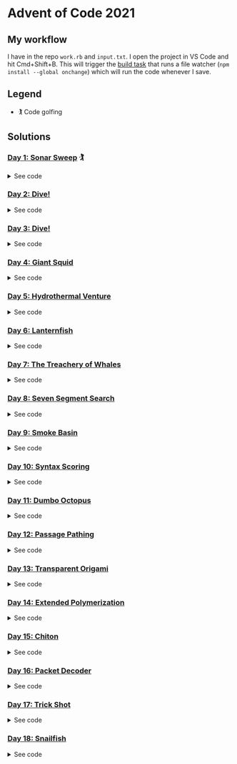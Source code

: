 # Advent of Code 2021

## My workflow

I have in the repo `work.rb` and `input.txt`. I open the project in VS Code and hit Cmd+Shift+B. This will trigger the [build task](./vscode/tasks.json) that runs a file watcher (`npm install --global onchange`) which will run the code whenever I save.


## Legend

- 🏌️ Code golfing

## Solutions

### [Day 1: Sonar Sweep](https://www.reddit.com/r/adventofcode/comments/r66vow/2021_day_1_solutions/) 🏌️

<details><summary>See code</summary>

```ruby
# Ruby, 1381 / 452
p $<.read.split.map(&:to_i).each_cons(2).count{|a,b|b>a}
p $<.read.split.map(&:to_i).each_cons(3).map(&:sum).each_cons(2).count{|a,b|b>a}
```

Improvements with [Reddit suggestions by u/gurgeous, u/BluFoot, u/442401](https://www.reddit.com/r/adventofcode/comments/r66vow/2021_day_1_solutions/hmrf5u4/?utm_source=reddit&utm_medium=web2x&context=3):

```ruby
p $<.each_cons(2).count{_2.to_i>_1.to_i}
p $<.map(&:to_i).each_cons(3).each_cons(2).count{_2.sum>_1.sum}
```

</details>

### [Day 2: Dive!](https://www.reddit.com/r/adventofcode/comments/r6zd93/2021_day_2_solutions/)

<details><summary>See code</summary>

```ruby
# Ruby, 251 / 155
xx = 0
y1 = 0
y = 0
aim = 0
$<.each do |x|
  c = x.split
  v = c[1].to_i
  case c[0]
  when "forward"
    xx += v
    y += aim * v
  when "down"
    y1 += v
    aim += v
  when "up"
    y1 -= v
    aim -= v
  end
end

p xx*y1
p xx*y
```

</details>

### [Day 3: Dive!](https://www.reddit.com/r/adventofcode/comments/r7r0ff/2021_day_3_solutions/)

<details><summary>See code</summary>

```ruby
# Ruby, 28 / 79
report = $<.to_a.map(&:strip).map(&:chars)

# Part 1
g = report.transpose.map { |x| x.group_by{|y|y}.sort_by{_2.length}[-1][0] }.join.to_i(2)
e = report.transpose.map { |x| x.group_by{|y|y}.sort_by{_2.length}[0][0] }.join.to_i(2)
p [g,e,g*e]

# Part 2
og = report
co = report
og[0].each_with_index do |bit, i|
  mcbs = og.transpose.map { |x| sr = x.group_by{|y|y}.sort_by{[_2.length,_1.to_i]}[-1][0] }
  og = og.filter { |x| x[i] == mcbs[i] }
  break if og.length == 1
end
og[0].each_with_index do |bit, i|
  lcbs = co.transpose.map { |x| sr = x.group_by{|y|y}.sort_by{[_2.length,_1.to_i]}[0][0] }
  co = co.filter { |x| x[i] == lcbs[i] }
  break if co.length == 1
end
og = og[0].join.to_i 2
co = co[0].join.to_i 2
p [og,co,og*co]
```

</details>

### [Day 4: Giant Squid](https://www.reddit.com/r/adventofcode/comments/r8i1lq/2021_day_4_solutions/)

<details><summary>See code</summary>

```ruby
numbers = gets.split(',').map(&:to_i)

class Board
  def initialize(data)
    @data = data
    @basis = (data + data.transpose)
  end
  def win?(numbers)
    @basis.any? { |x| (numbers & x).size == 5 }
  end
  def data
    @data
  end
end

boards = $<.read.split(/\n\s*\n/).map { _1.lines.map { |x| x.split.map(&:to_i) }.reject(&:empty?) }.map { |x| Board.new(x) }
last_win = 0
(0..numbers.length).each do |c|
  selected_numbers = numbers[0..c]
  winning = boards.filter { _1.win?(selected_numbers) }
  if winning.length > 0
    p winning.map { |x| (x.data.flatten - selected_numbers).sum * numbers[c] }
    boards -= winning
  end
end
```

</details>

### [Day 5: Hydrothermal Venture](https://www.reddit.com/r/adventofcode/comments/r9824c/2021_day_5_solutions/)

<details><summary>See code</summary>

```ruby
# Ruby, 43 / 66
data = $<.map { |line|
  line.split('->').map { |part|
    part.split(',').map(&:to_i)
  }
}

o = Hash.new(0)
data.each do |(x1, y1), (x2, y2)|
  a, b = [x1, x2].sort
  c, d = [y1, y2].sort
  if a == b || c == d
    (a..b).each { |x|
      (c..d).each { |y|
        o[[x, y]] += 1
      }
    }
  else
    # Comment out this block for Part 1.
    o[[x1, y1]] += 1
    while x1 < x2
      if y1 < y2
        y1 += 1
      else
        y1 -= 1
      end
      x1 += 1
      o[[x1, y1]] += 1
    end
    while x1 > x2
      if y1 < y2
        y1 += 1
      else
        y1 -= 1
      end
      x1 -= 1
      o[[x1, y1]] += 1
    end
  end
end

(0..10).each { |y|
  (0..10).each { |x|
    print (o[[x, y]] >= 1 ? o[[x,y]].to_s : '.')
  }
  puts
}

p o.values.count { |x| x > 1 }
```

</details>

### [Day 6: Lanternfish](https://www.reddit.com/r/adventofcode/comments/r9z49j/2021_day_6_solutions/)

<details><summary>See code</summary>

```ruby
# Ruby, 1337 / 528
# (Cleaned up)
fishes = gets.split(',').map { _1.to_i }.tally
256.times do
  next_fishes = Hash.new(0)
  fishes.each do |k, f|
    if k == 0
      next_fishes[8] += f
      next_fishes[6] += f
    else
      next_fishes[k - 1] += f
    end
  end
  fishes = next_fishes
end
p fishes.values.sum
```

</details>

### [Day 7: The Treachery of Whales](https://www.reddit.com/r/adventofcode/comments/rar7ty/2021_day_7_solutions/)

<details><summary>See code</summary>

```ruby
crabs = gets.split(',').map(&:to_i)
p (0..1000).map { |u| crabs.sum { |x| (x-u).abs } }.min
p (0..1000).map { |u| crabs.sum { |x| n = (x-u).abs; (n*(n+1))/2 } }.min
```

</details>

### [Day 8: Seven Segment Search ](https://www.reddit.com/r/adventofcode/comments/rbj87a/2021_day_8_solutions/)

<details><summary>See code</summary>

```ruby
# Ruby, 307 / 38
segments = [ 'abcefg', 'cf', 'acdeg', 'acdfg', 'bcdf', 'abdfg', 'abdefg', 'acf', 'abcdefg', 'abcdfg' ]
data = [*$<].join.gsub(/\|\s+/, "| ").lines

# Part 1
p data.flat_map { _1.split('|').last.split }.map { _1.chars.sort.join }.count { [1, 4, 7, 8].map { |x| segments[x].length }.include?(_1.length) }

# Part 2
sum = 0
data.each do |x|
    input, output = x.split('|').map(&:split)
    correct = 'abcdefg'.chars.permutation.find { |c|
        v = c.join
        input.map { |x| x.tr(v, 'abcdefg').chars.sort.join }.sort == segments.sort
    }.join
    mapping = segments.map { _1.tr('abcdefg', correct).chars.sort.join }
    result = output.map { mapping.index(_1.chars.sort.join) }.join.to_i
    sum += result
end
p sum
```

</details>

### [Day 9: Smoke Basin](https://www.reddit.com/r/adventofcode/comments/rca6vp/2021_day_9_solutions/)

<details><summary>See code</summary>

```ruby
# Ruby, 67 / 55
map = $<.map {|x| x.chomp.chars.map{|c|c.to_i}}
w = map[0].length
h = map.length
pt = -> i,j {
    return 999 if i >= h || j >= w
    return 999 if i < 0 || j < 0
    return map[i][j]
}

# Part 1
sum = 0
(0...h).each do |i|
    (0...w).each do |j|
        low_point =
            pt[i,j] < pt[i+1,j] &&
            pt[i,j] < pt[i-1,j] &&
            pt[i,j] < pt[i,j+1] &&
            pt[i,j] < pt[i,j-1]
        sum += pt[i,j] + 1 if low_point
    end
end
p sum

# Part 2
visited = {}
basins = []
fill = -> i,j {
    basin = {size:0}
    basins << basin
    traverse = -> i,j {
        return unless pt[i,j] < 9
        return if visited[[i,j]]
        visited[[i,j]] = basin
        basin[:size] += 1
        traverse[i-1,j]
        traverse[i+1,j]
        traverse[i,j-1]
        traverse[i,j+1]
    }
    traverse[i,j]
}
(0...h).each do |i|
    (0...w).each do |j|
        fill[i,j]
    end
end
p basins.map { |b| b[:size] }.sort.last(3).inject(&:*)
```

</details>

### [Day 10: Syntax Scoring](https://www.reddit.com/r/adventofcode/comments/rd0s54/2021_day_10_solutions/)

<details><summary>See code</summary>

```ruby
# Ruby, 333 / 176
illegal_score = {
    ')' => 3,
    ']' => 57,
    '}' => 1197,
    '>' => 25137,
}
matching = {
    '(' => ')',
    '<' => '>',
    '[' => ']',
    '{' => '}'
}

bad = 0
incomplete_lines = []
$<.each do |x|
    stack = []
    incorrect = false
    x.strip.chars.each do |y|
        if matching[y]
            stack << matching[y]
        elsif stack[-1] == y
            stack.pop
        else
            bad += illegal_score[y]
            incorrect = true
            break
        end 
    end
    incomplete_lines << stack if !incorrect
end
p bad

completion_score = {
    ')' => 1,
    ']' => 2,
    '}' => 3,
    '>' => 4,
}
scores = []
incomplete_lines.each do |stack|
    current = 0
    stack.reverse_each do |x|
        current *= 5
        current += completion_score[x]
    end
    scores << current
end
scores.sort!
p scores[scores.length / 2]
```

</details>

### [Day 11: Dumbo Octopus](https://www.reddit.com/r/adventofcode/comments/rds32p/2021_day_11_solutions/)

<details><summary>See code</summary>

```ruby
# Ruby, 873/ 795
levels = [*$<].map(&:strip).map(&:chars).map { _1.map(&:to_i) }

p levels
coords = (0...levels.size).to_a.product((0...levels[0].size).to_a)
total_f = 0
show = -> { puts levels.map(&:join); puts }
update = -> {
    to_flash = {}
    try_flash = -> i, j {
        if i >= 0 && i < levels.size && j >= 0 && j < levels[0].size && !to_flash[[i,j]]
            levels[i][j] += 1
            if levels[i][j] > 9
                to_flash[[i,j]] = true
                total_f += 1
                try_flash[i-1, j-1]
                try_flash[i-1, j]
                try_flash[i-1, j+1]
                try_flash[i, j-1]
                try_flash[i, j+1]
                try_flash[i+1, j-1]
                try_flash[i+1, j]
                try_flash[i+1, j+1]
            end
        end
    }
    coords.each do |i, j|
        try_flash[i, j]
    end
    to_flash.each do |(i, j), _|
        levels[i][j] = 0
    end
}

# Part 1
p total_f

# Part 2
n = 0
loop {
    update[]
    n += 1
    p levels.flatten.uniq
    if levels.flatten.uniq == [0]
        p n
        break
    end
}
```

</details>

### [Day 12: Passage Pathing](https://www.reddit.com/r/adventofcode/comments/rehj2r/2021_day_12_solutions/)

<details><summary>See code</summary>

```ruby
# Ruby, 61 / 524
graph = {}

$<.each do |a|
    f, t = a.strip.split('-')
    graph[f] ||= []
    graph[f] << t
    graph[t] ||= []
    graph[t] << f
end

list = []
paths = [['start']]

while paths.length > 0
    path = paths.shift
    current_node = path[-1]

    if current_node == 'end'
        list << path
        p list.length
        next
    end

    graph[current_node].each do |vertex|
        # Part 1: Change max_p to 1.
        max_p = path.uniq.filter{|a|a=~/^[a-z]+$/}.size == path.filter{|a|a=~/^[a-z]+$/}.size ? 2 : 1
        if vertex =~ /^[A-Z]+/ || (vertex != 'start' && path.count(vertex) < max_p)
            paths << path + [vertex]
        end
    end
end

p list.length
```

</details>

### [Day 13: Transparent Origami](https://www.reddit.com/r/adventofcode/comments/rf7onx/2021_day_13_solutions/)

<details><summary>See code</summary>

```ruby
# Ruby, 46 / 10
inp = $<.read
points = inp.scan(/(\d+),(\d+)/).map { |crd| [crd[0].to_i, crd[1].to_i] }

plot = -> {
    h = Hash.new
    xs = []
    ys = []
    points.map do |x, y|
        h[[x, y]] = 1
        xs << x
        ys << y
    end
    (ys.min..ys.max).each do |y|
        (xs.min..xs.max).each do |x|
            print h[[x, y]] ? '#' : '.'
        end
        puts
    end
}

folds = inp.scan(/fold along (\w+)\=(\d+)/).map { |(axis, value)| [axis, value.to_i] }

p points.length

folds.each do |axis, value|
    points = points.map { |pt|
        if axis == 'x'
            x = pt[0] > value ? value - (pt[0] - value) : pt[0]
            [x, pt[1]]
        else
            y = pt[1] > value ? value - (pt[1] - value) : pt[1]
            [pt[0], y]
        end
    }
    points = points.uniq
    p points.length
end

plot[]
```

</details>

### [Day 14: Extended Polymerization](https://www.reddit.com/r/adventofcode/comments/rfzq6f/2021_day_14_solutions/)

<details><summary>See code</summary>

```ruby
# Ruby, 45 / 60

template = gets.strip
rules = $<.read.scan(/^(\w\w) -> (\w)/)
rulebook = {}
rules.each { |pair| rulebook[pair[0]] = pair[1].upcase }
p template
p rulebook

part = 2
case part
when 1
    # Unoptimized
    10.times do
        template = template.chars.each_cons(2).map { |a, b| [a, rulebook[a+b]].join }.join + template.chars.last
    end
    t = template.chars.tally
    p t.values.max - t.values.min
when 2
    # This algorithm also works with part 1
    paircount = Hash.new(0)
    template.chars.each_cons(2) { |a, b| paircount[a + b] += 1 }
    40.times do
        old_pc = paircount.dup
        paircount = Hash.new(0)
        old_pc.each do |k, v|
            found = rulebook[k]
            paircount[k[0] + found] += v
            paircount[found + k[1]] += v
        end
    end
    t = Hash.new(0)
    paircount.each do |k, v|
        t[k[0]] += v
    end
    t[template[-1]] += 1
    p t.values.max - t.values.min
end
```

</details>

### [Day 15: Chiton](https://www.reddit.com/r/adventofcode/comments/rgqzt5/2021_day_15_solutions/)

<details><summary>See code</summary>

```ruby
# Ruby, 26 / 1155
grid = $<.readlines.map { _1.strip.chars.map(&:to_i) }

# Part 1 - Wrong algorithm but right answer.
#          It assumes that you can only go down and right.
$cache = {}
min_risk_level = -> x, y {
    return 0 if x == 0 && y == 0
    return 99999999999 if x < 0 || y < 0
    $cache[[x,y]] ||= [min_risk_level[x-1,y], min_risk_level[x,y-1]].min + grid[y][x]
}
p min_risk_level[grid[0].length-1, grid.length-1]

# Part 2 - Brute force algorithm
grid = (0..4).flat_map { |n| grid.map { |r|
    (0..4).flat_map { |m| r.map { ((_1 + n + m) - 1) % 9 + 1 } }
} }
min = grid.map { _1.map { 999999 } }
min[0][0] = 0
cur_risk_level = -> a, x, y {
    return 999999 if x < 0 || y < 0 || x >= a[0].length || y >= a.length
    return a[y][x]
}
loop do
    next_min = min.each_with_index.map { |r, y|
        r.each_with_index.map { |c, x|
            inh = grid[y][x]
            [c,inh+cur_risk_level[min,x-1,y], inh+cur_risk_level[min,x+1,y], inh+cur_risk_level[min,x,y-1], inh+cur_risk_level[min,x,y+1]].min
        }
    }
    puts next_min.flatten.count(999999)
    break if next_min == min
    min = next_min
end
p cur_risk_level[min,grid[0].length-1, grid.length-1]

# Part 2 - A* algorithm. Requires `pqueue` gem.
require 'pqueue'
visited = {}
fringe = PQueue.new { |a, b| a.last < b.last }
fringe.push [0, 0, 0]
in_bounds = -> i, j { 0 <= i && i < grid.length && 0 <= j && j < grid[0].length }
last_v = 0

loop do
    first = fringe.pop
    break unless first

    i, j, v = first
    p [[i, j], v, fringe.length] if v > last_v
    last_v = v
    if [i, j] == [grid.length - 1, grid[i].length - 1]
        p v
        break
    end

    next if visited[[i, j]]
    visited[[i, j]] = true

    try_go = -> ii, jj {
        if in_bounds[ii, jj] && !visited[[ii, jj]]
            fringe.push [ii, jj, grid[ii][jj] + v]
        end
    }
    try_go[i + 1, j]
    try_go[i - 1, j]
    try_go[i, j + 1]
    try_go[i, j - 1]
end
```

</details>

### [Day 16: Packet Decoder](https://www.reddit.com/r/adventofcode/comments/rhj2hm/2021_day_16_solutions/)

<details><summary>See code</summary>

```ruby
# Ruby, 106 / 100
input = gets.strip.chars.flat_map { |c| c.to_i(16).to_s(2).rjust(4,'0').chars.map(&:to_i) }
$versum = 0
p input
parse_packet = -> str, i, prefix, ptree {
    version = str[i...i+3].join.to_i(2)
    $versum += version
    puts "#{prefix}Version #{version} sum = #{$versum}"
    i += 3
    type = str[i...i+3].join.to_i(2)
    puts "#{prefix}Packet type = #{type}"
    i += 3
    ptree << version << type
    case type
    when 4
        vals = ''
        ended = false
        while !ended
            ended = str[i] == 0
            i += 1
            value = str[i...i+4].join
            puts "#{prefix}value = #{value}"
            vals += value
            i += 4
        end
        puts "#{prefix}>> = #{vals.to_i(2)}"
        ptree << vals.to_i(2)
    else
        length_type = str[i]
        i += 1
        case length_type
        when 0
            total_length = str[i...i+15].join.to_i(2)
            puts "#{prefix}Total length #{total_length}"
            i += 15
            end_pos = i + total_length
            while i < end_pos
                puts "#{prefix}. #{i}"
                subpacket = []
                ptree << subpacket
                i = parse_packet[str, i, prefix + '..', subpacket]
            end
            i = end_pos
        else
            n_subpackets = str[i...i+11].join.to_i(2)
            puts "#{prefix}Subpacket count #{n_subpackets}"
            i += 11
            n_subpackets.times do
                puts "#{prefix}. #{i}"
                subpacket = []
                ptree << subpacket
                i = parse_packet[str, i, prefix + '..', subpacket]
            end
        end
    end
    i
}

parse_tree = []
parse_packet[input, 0, "", parse_tree]

puts "Version sum: #{$versum}"

evaluate = -> a {
    version, type, *args = a
    return args[0] if type == 4
    case type
    when 0
        args.map(&evaluate).reduce(0, &:+)
    when 1
        args.map(&evaluate).reduce(1, &:*)
    when 2
        args.map(&evaluate).min
    when 3
        args.map(&evaluate).max
    when 5
        evaluate[args[0]] > evaluate[args[1]] ? 1 : 0
    when 6
        evaluate[args[0]] < evaluate[args[1]] ? 1 : 0
    when 7
        evaluate[args[0]] == evaluate[args[1]] ? 1 : 0
    else
        raise "Unknown type #{type}"
    end
}
p evaluate[parse_tree]
```

</details>

### [Day 17: Trick Shot](https://www.reddit.com/r/adventofcode/comments/ri9kdq/2021_day_17_solutions/)

<details><summary>See code</summary>

```ruby
  # Ruby, 82 / 31
  target = gets.scan(/target area: x=([^,]+), y=([^,]+)/)[0].map { eval _1 }
  p target

  simulate = -> dx, dy {
      hit, x, y, y_max = false, 0, 0, 0
      loop do
          x += dx
          y += dy
          dx -= dx > 0 ? 1 : dx < 0 ? -1 : 0
          dy -= 1
          y_max = y if y > y_max
          if target[0].include?(x) && target[1].include?(y)
              hit = true
              break
          end
          break if y < target[1].min
      end
      [hit, x, y, y_max]
  }

  all_possibilities = (-100..400).to_a.product((-100..100).to_a).map { |dx, dy| simulate[dx, dy] }.filter { _1[0] }
  p all_possibilities.map { _1.last }.max
  p all_possibilities.count
```

</details>

### [Day 18: Snailfish](https://www.reddit.com/r/adventofcode/comments/rizw2c/2021_day_18_solutions/)

<details><summary>See code</summary>

```ruby
# Ruby, 398 / 349
$g = 0
NumberNode = Struct.new(:value, :ident) do
    def inspect
        "#{value}"
    end
    def to_rb
        value
    end
    def mag
        value
    end
end
AdditionNode = Struct.new(:left, :right) do
    def inspect
        "[#{left.inspect}, #{right.inspect}]"
    end
    def to_rb
        [left.to_rb, right.to_rb]
    end
    def mag
        left.target.mag * 3 + 2 * right.target.mag
    end
end
Edge = Struct.new(:target) do
    def inspect
        "#{target.inspect}"
    end
    def to_rb
        target.to_rb
    end
end

to_node = -> data {
    if Array === data
        left = to_node[data.first]
        right = to_node[data.last]
        AdditionNode.new(Edge.new(left), Edge.new(right))
    else
        NumberNode.new(data, $g += 1)
    end
}

reduce = -> node {
    all_numbers = []
    traverse_numbers = -> n {
        if AdditionNode === n
            traverse_numbers[n.left.target]
            traverse_numbers[n.right.target]
        else
            all_numbers.push(n)
        end
    }
    traverse_numbers[node]
    done = false
    mode = 0
    traverse_action = -> n, depth = 0, edge {
        return if done
        if AdditionNode === n
            if depth >= 4 && mode == 0
                left_index = all_numbers.index(n.left.target)
                right_index = all_numbers.index(n.right.target)
                if left_index > 0
                    left = all_numbers[left_index - 1]
                    # p [:left, left.value, n.left]
                    left.value += n.left.target.value
                end
                # p [:all, all_numbers, left_index, right_index]
                right = all_numbers[right_index + 1]
                if right
                    # p [:right, right.value, n.right]
                    right.value += n.right.target.value
                end
                edge.target = NumberNode.new(0, $g += 1)
                done = true
            else
                traverse_action[n.left.target, depth + 1, n.left]
                traverse_action[n.right.target, depth + 1, n.right]
            end
        else
            if n.value >= 10 && mode == 1
                left_value = n.value / 2
                right_value = n.value - left_value
                left = NumberNode.new(left_value, $g += 1)
                right = NumberNode.new(right_value, $g += 1)
                child = AdditionNode.new(Edge.new(left), Edge.new(right))
                edge.target = child
                done = true
            end
        end
    }
    mode = 0
    traverse_action[node, 0, nil]
    mode = 1
    traverse_action[node, 0, nil]
    done
}

add = -> l, r {
    root = to_node[[l, r]]
    while reduce[root]
    end
    root.to_rb
}

input = $<.to_a.map { eval _1 }

# Part 1
p input.inject { |left, right|
    result = add[left, right]
    puts "  #{left.inspect}"
    puts "+ #{right.inspect}"
    puts "= #{result.inspect} (#{to_node[result].mag})"
    puts
    result
}.then { to_node[_1].mag }

# Part 2
p input.permutation(2).map { |left, right|
    result = add[left, right]
    [to_node[result].mag, result]
}.max
```

</details>



